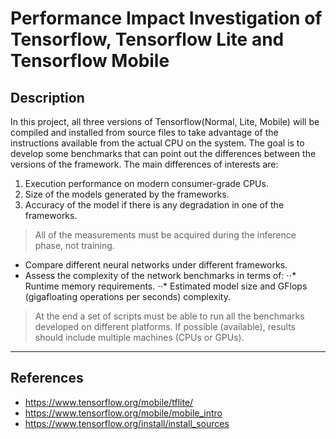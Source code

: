 # Performance Impact Investigation of Tensorflow, Tensorflow Lite and Tensorflow Mobile

## Description
In this project, all three versions of Tensorflow(Normal, Lite, Mobile) will be compiled and installed from source files to take advantage of the instructions available from the actual CPU on the system. The goal is to develop some benchmarks that can point out the differences between the versions of the framework. The main differences of interests are:
1. Execution performance on modern consumer-grade CPUs.
2. Size of the models generated by the frameworks.
3. Accuracy of the model if there is any degradation in one of the frameworks. 

> All of the measurements must be acquired during the inference phase, not training.

* Compare different neural networks under different frameworks.
* Assess the complexity of the network benchmarks in terms of:
⋅⋅* Runtime memory requirements.
⋅⋅* Estimated model size and GFlops (gigafloating operations per seconds) complexity. 

> At the end a set of scripts must be able to run all the benchmarks developed on different platforms. If possible (available), results should include multiple machines (CPUs or GPUs).

---

## References
* https://www.tensorflow.org/mobile/tflite/ 
* https://www.tensorflow.org/mobile/mobile_intro 
* https://www.tensorflow.org/install/install_sources
